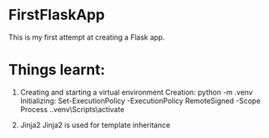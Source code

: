 # FirstFlaskApp
This is my first attempt at creating a Flask app.

# Things learnt:
1) Creating and starting a virtual environment
Creation:
    python -m .venv
Initializing:
    Set-ExecutionPolicy -ExecutionPolicy RemoteSigned -Scope Process
    .\.venv\Scripts\activate

2) Jinja2 
Jinja2 is used for template inheritance
